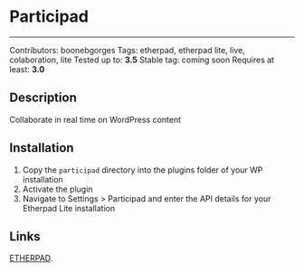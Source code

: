 # Participad  
---------------------------------

Contributors: boonebgorges
Tags: etherpad, etherpad lite, live, colaboration, lite
Tested up to: __3.5__
Stable tag: coming soon
Requires at least: __3.0__

## Description

Collaborate in real time on WordPress content

## Installation

1. Copy the `participad` directory into the plugins folder of your WP installation
1. Activate the plugin
1. Navigate to Settings > Participad and enter the API details for your Etherpad Lite installation

## Links
[ETHERPAD](http://etherpad.org).

